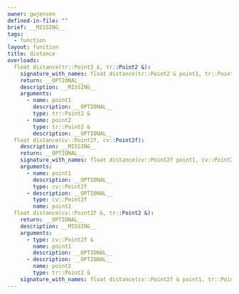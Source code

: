 ```yaml
---
owner: gwjensen
defined-in-file: ""
brief: __MISSING__
tags:
  - function
layout: function
title: distance
overloads:
  float distance(tr::Point2 &, tr::Point2 &):
    signature_with_names: float distance(tr::Point2 & point1, tr::Point2 & point2)
    return: __OPTIONAL__
    description: __MISSING__
    arguments:
      - name: point1
        description: __OPTIONAL__
        type: tr::Point2 &
      - name: point2
        type: tr::Point2 &
        description: __OPTIONAL__
  float distance(cv::Point2f, cv::Point2f):
    description: __MISSING__
    return: __OPTIONAL__
    signature_with_names: float distance(cv::Point2f point1, cv::Point2f point2)
    arguments:
      - name: point1
        description: __OPTIONAL__
        type: cv::Point2f
      - description: __OPTIONAL__
        type: cv::Point2f
        name: point2
  float distance(cv::Point2f &, tr::Point2 &):
    return: __OPTIONAL__
    description: __MISSING__
    arguments:
      - type: cv::Point2f &
        name: point1
        description: __OPTIONAL__
      - description: __OPTIONAL__
        name: point2
        type: tr::Point2 &
    signature_with_names: float distance(cv::Point2f & point1, tr::Point2 & point2)
---
```

